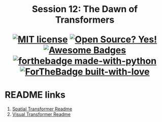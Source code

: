 <br/>
<h1 align="center">Session 12: The Dawn of Transformers
<br/>

<!-- toc -->
 
    
[![MIT license](https://img.shields.io/badge/License-MIT-blue.svg)](https://lbesson.mit-license.org/)
[![Open Source? Yes!](https://badgen.net/badge/Open%20Source%20%3F/Yes%21/blue?icon=github)](https://github.com/RajamannarAanjaram/badges/)
[![Awesome Badges](https://img.shields.io/badge/badges-awesome-green.svg)](https://github.com/RajamannarAanjaram/badges)
    <br>
[![forthebadge made-with-python](http://ForTheBadge.com/images/badges/made-with-python.svg)](https://www.python.org/)
[![ForTheBadge built-with-love](http://ForTheBadge.com/images/badges/built-with-love.svg)](https://GitHub.com/RajamannarAanjaram/)

# README links
<ol>
 <li>
  <a href="https://github.com/RajamannarAanjaram/Deep-Neural-Network/blob/master/Dawn%20of%20Transformers/Saptial%20Transformers/README.md"> Spatial Transformer Readme
  </a>
 </li>
 <li>
  <a href="https://github.com/RajamannarAanjaram/Deep-Neural-Network/tree/master/Dawn%20of%20Transformers/Visual%20Transformers#readme"> Visual Transformer Readme
  </a>
 </li>
 
 </ol>

